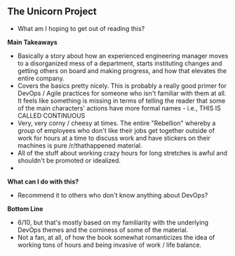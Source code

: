 ## The Unicorn Project
- What am I hoping to get out of reading this?
 
**Main Takeaways**
- Basically a story about how an experienced engineering manager moves to a disorganized mess of a department, starts instituting changes and getting others on board and making progress, and how that elevates the entire company.
- Covers the basics pretty nicely. This is probably a really good primer for DevOps / Agile practices for someone who isn't familiar with them at all. It feels like something is missing in terms of telling the reader that some of the main characters' actions have more formal names - i.e., THIS IS CALLED CONTINUOUS 
- Very, very corny / cheesy at times. The entire "Rebellion" whereby a group of employees who don't like their jobs get together outside of work for hours at a time to discuss work and have stickers on their machines is pure /r/thathappened material.
- All of the stuff about working crazy hours for long stretches is awful and shouldn't be promoted or idealized.
- 

**What can I do with this?**
- Recommend it to others who don't know anything about DevOps?

**Bottom Line**
- 6/10, but that's mostly based on my familiarity with the underlying DevOps themes and the corniness of some of the material. 
- Not a fan, at all, of how the book somewhat romanticizes the idea of working tons of hours and being invasive of work / life balance.
<!--stackedit_data:
eyJoaXN0b3J5IjpbLTE2MTUwNzY4NDgsMTUzNDcwMjUwNCwtMj
A0MzMwNzY1XX0=
-->
